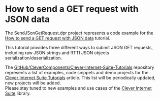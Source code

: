 # How to send a GET request with JSON data

The SendJSonGetRequest.dpr project represents a code example for the [How to send a GET request with JSON data](https://www.clevercomponents.com/portal/kb/a125/how-to-send-a-get-request-with-json-data.aspx) tutorial.   

This tutorial provides three different ways to submit JSON GET requests, including raw JSON strings and RTTI JSON objects serialization/deserialization.   

The [GitHub/CleverComponents/Clever-Internet-Suite-Tutorials](https://github.com/CleverComponents/Clever-Internet-Suite-Tutorials) repository represents a list of examples, code snippets and demo projects for the [Clever Internet Suite Tutorials](https://www.clevercomponents.com/articles/article035/) article. This list will be periodically updated, new projects will be added.   
Please stay tuned to new examples and use cases of the [Clever Internet Suite](https://www.clevercomponents.com/products/inetsuite/) library.
